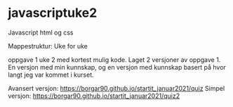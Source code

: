 # javascriptuke2
 Javascript html og css

Mappestruktur: Uke for uke

 oppgave 1 uke 2 med kortest mulig kode. 
 Laget 2 versjoner av oppgave 1. En versjon med min kunnskap, og en versjon med kunnskap basert på hvor langt jeg var kommet i kurset. 

 Avansert versjon: https://borgar90.github.io/startit_januar2021/quiz
 Simpel versjon: https://borgar90.github.io/startit_januar2021/quiz2
